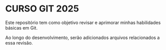 # CURSO GIT 2025

Este repositório tem como objetivo revisar e aprimorar minhas habilidades básicas em Git.

Ao longo do desenvolvimento, serão adicionados arquivos relacionados a essa revisão.
